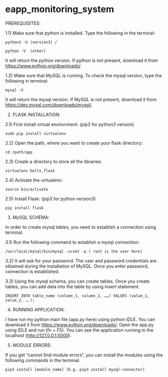 # eapp_monitoring_system

PREREQUISITES:
    
1.1) Make sure that python is installed. Type the following in the terminal:

	python3 -V (version3) / 
	
	python -V  (other)

It will return the python version. If python is not present, download it from https://www.python.org/downloads/.

1.2) Make sure that MySQL is running. To check the mysql version, type the following in terminal:
	
	mysql -V
It will return the mysql version. If MySQL is not present, download it from https://dev.mysql.com/downloads/mysql/.


2)   FLASK INSTALLATION:

2.1) First install virtual environment: (pip3 for python3 version)
	
	sudo pip install virtualenv 
	

2.2) Open the path, where you want to create your flask directory:

	cd /path/app

2.3) Create a directory to store all the libraries:

	virtualenv hello_flask

2.4) Activate the virtualenv:

	source bin/activate

2.5) Install Flask: (pip3 for python version3)
	
	pip install flask 
 

3)   MySQL SCHEMA:

In order to create mysql tables, you need to establish a connection using terminal.

3.1) Run the following command to establish a mysql connection:


	/usr/local/mysql/bin/mysql -uroot -p ( root is the user here)

3.2) It will ask for your password. The user and password credentials are obtained during the installation of MySQL. Once you enter password, connection is established.

3.3) Using the mysql schema, you can create tables. Once you create tables, you can add data into the table by using insert statement.

	INSERT INTO table_name (column_1, column_2, ……) VALUES (value_1, value_2, ….);


4) RUNNING APPLICATION:

I have run my python main file (app.py here) using python IDLE. You can download it from https://www.python.org/downloads/. 
Open the app.py using IDLE and run (fn + F5). You can see the application running in the localhost (http://127.0.0.1:5000).

5) MODULE ERRORS:

If you get “cannot find module errors”, you can install the modules using the following commands in the terminal.

	pip3 install [module_name] (E.g. pip3 install mysql-connector)


